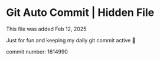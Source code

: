 # Git Auto Commit | Hidden File

This file was added Feb 12, 2025

Just for fun and keeping my daily git commit active 🤪

commit number: 1614990
